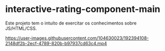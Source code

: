 # interactive-rating-component-main

Este projeto tem o intuíto de exercitar os conhecimentos sobre JS/HTML/CSS.


https://user-images.githubusercontent.com/104630023/192394108-2148df2b-2ecf-4789-820b-b97937cd63c4.mp4

